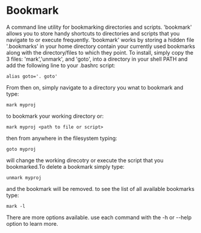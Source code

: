 Bookmark
========

A command line utility for bookmarking directories and scripts. 'bookmark' allows you to store handy shortcuts to directories and scripts that you navigate to or execute frequently. 'bookmark' works by storing
a hidden file '.bookmarks' in your home directory contain your currently used bookmarks along with the directory/files to which they point. To install, simply copy the 3 files: 'mark','unmark', and 'goto', into a 
directory in your shell PATH and add the following line to your .bashrc script:
  
    alias goto='. goto'

From then on, simply navigate to a directory you wnat to bookmark and type: 

	mark myproj
to bookmark your working directory or:

    mark myproj <path to file or script>

then from anywhere in the filesystem typing:

    goto myproj

will change the working direcotry or execute the script that you bookmarked.To delete a bookmark simply type:

    unmark myproj

and the bookmark will be removed. to see the list of all available bookmarks
type:

    mark -l

There are more options available. use each command with the -h or --help option to learn more.
